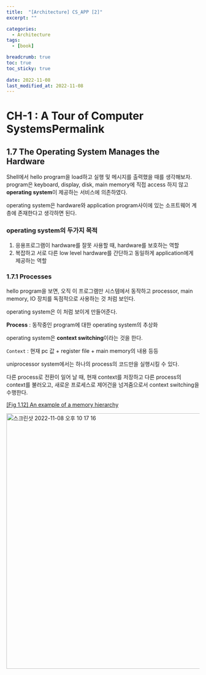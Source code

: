 ```yaml
---
title:  "[Architecture] CS_APP [2]"
excerpt: ""

categories:
  - Architecture
tags:
  - [book]

breadcrumb: true
toc: true
toc_sticky: true
 
date: 2022-11-08
last_modified_at: 2022-11-08
---
```


# CH-1 : A Tour of Computer SystemsPermalink

## 1.7 The Operating System Manages the Hardware

Shell에서 hello program을 load하고 실행 및 메시지를 출력했을 때를 생각해보자. program은 keyboard, display, disk, main memory에 직접 access 하지 않고 **operating system**이 제공하는 서비스에 의존하였다.

operating system은 hardware와 application program사이에 있는 소프트웨어 계층에 존재한다고 생각하면 된다.

### operating system의 두가지 목적

1. 응용프로그램이 hardware를 잘못 사용할 때, hardware를 보호하는 역할
2. 복잡하고 서로 다른 low level hardware를 간단하고 동일하게 application에게 제공하는 역할

### 1.7.1 Processes

hello program을 보면, 오직 이 프로그램만 시스템에서 동작하고 processor, main memory, IO 장치를 독점적으로 사용하는 것 처럼 보인다. 

operating system은 이 처럼 보이게 만들어준다.

**Process** : 동작중인 program에 대한 operating system의 추상화

operating system은 **context switching**이라는 것을 한다.

`Context` : 현재 pc 값 + register file + main memory의 내용 등등

uniprocessor system에서는 하나의 process의 코드만을 실행시킬 수 있다.

다른 process로 전환이 일어 날 때, 현재 context를 저장하고 다른 process의 context를 불러오고, 새로운 프로세스로 제어건을 넘겨줌으로서 context switching을 수행한다.

<a href = "#fig12" id = fig12> [Fig 1.12] An example of a memory hierarchy</a>

<img width="665" alt="스크린샷 2022-11-08 오후 10 17 16" src="https://user-images.githubusercontent.com/41818011/200574663-16f1eb3b-2920-4191-bb6e-9dc6dd4bdfd9.png">